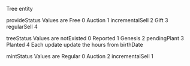 Tree entity

provideStatus
Values are
Free 0
Auction 1
incrementalSell 2
Gift 3
regularSell 4

treeStatus
Values are
notExisted 0
Reported 1
Genesis 2
pendingPlant 3
Planted 4
Each update update the hours from birthDate

mintStatus
Values are
Regular 0
Auction 2
incrementalSell 1


